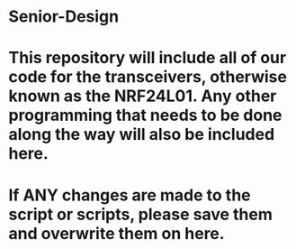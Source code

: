 # Senior-Design

# This repository will include all of our code for the transceivers, otherwise known as the NRF24L01. Any other programming that needs to be done along the way will also be included here.
# If ANY changes are made to the script or scripts, please save them and overwrite them on here. 
